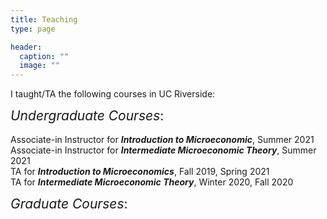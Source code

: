 ```yaml
---
title: Teaching
type: page

header:
  caption: ""
  image: ""
---
```


I taught/TA the following courses in UC Riverside:

<span style="font-size:1.5em;">_Undergraduate Courses_:</span>
<br />
<br />
Associate-in Instructor for _**Introduction to Microeconomic**_, Summer 2021
<br />
Associate-in Instructor for _**Intermediate Microeconomic Theory**_, Summer 2021
<br />
TA for  _**Introduction to Microeconomics**_, Fall 2019, Spring 2021
<br />
TA for  _**Intermediate Microeconomic Theory**_, Winter 2020, Fall 2020

<span style="font-size:1.5em;">_Graduate Courses_:</span>